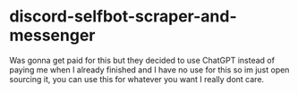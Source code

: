 # discord-selfbot-scraper-and-messenger
Was gonna get paid for this but they decided to use ChatGPT instead of paying me when I already finished and I have no use for this so im just open sourcing it, you can use this for whatever you want I really dont care.
